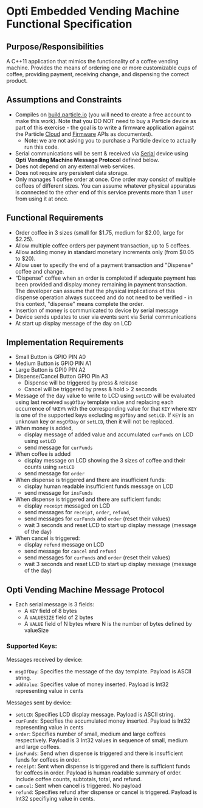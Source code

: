 # Opti Embedded Vending Machine Functional Specification #

## Purpose/Responsibilities
A C++11 application that mimics the functionality of a coffee vending machine. Provides the means of ordering one or more customizable cups of coffee, providing payment, receiving change, and dispensing the correct product.

## Assumptions and Constraints
- Compiles on [build.particle.io](https://build.particle.io) (you will need to create a free account to make this work). Note that you DO NOT need to buy a Particle device as part of this exercise - the goal is to write a firmware application against the Particle [Cloud](https://docs.particle.io/reference/api/) and [Firmware](https://docs.particle.io/reference/firmware/electron/) APIs as documented).
	- Note: we are not asking you to purchase a Particle device to actually run this code.
- Serial communications will be sent & received via [Serial](https://docs.particle.io/cards/firmware/serial/serial/) device using **Opti Vending Machine Message Protocol** defined below.
- Does not depend on any external web services.
- Does not require any persistent data storage.
- Only manages 1 coffee order at once. One order may consist of multiple coffees of different sizes. You can assume whatever physical apparatus is connected to the other end of this service prevents more than 1 user from using it at once.

## Functional Requirements

- Order coffee in 3 sizes (small for $1.75, medium for $2.00, large for $2.25).
- Allow multiple coffee orders per payment transaction, up to 5 coffees.
- Allow adding money in standard monetary increments only (from $0.05 to $20).
- Allow user to specify the end of a payment transaction and "Dispense" coffee and change.
- “Dispense” coffee when an order is completed if adequate payment has been provided and display money remaining in payment transaction. The developer can assume that the physical implications of this dispense operation always succeed and do not need to be verified - in this context, "dispense" means complete the order.
- Insertion of money is communicated to device by serial message
- Device sends updates to user via events sent via Serial communications
- At start up display message of the day on LCD

## Implementation Requirements

- Small Button is GPIO PIN A0
- Medium Button is GPIO PIN A1
- Large Button is GPI0 PIN A2
- Dispense/Cancel Button GPIO Pin A3
   - Dispense will be triggered by press & release
   - Cancel will be triggered by press & hold > 2 seconds
- Message of the day value to write to LCD using `setLCD` will be evaluated using last received `msgOfDay`
  template value and replacing each occurrence of `%KEY%` with the corresponding value for that
  `KEY` where `KEY` is one of the supported keys excluding `msgOfDay` and `setLCD`.  If `KEY` is
  an unknown key or `msgOfDay` or `setLCD`, then it will not be replaced.
- When money is added,
   - display message of added value and accumulated `curFunds` on LCD using `setLCD`
   - send message for `curFunds`
- When coffee is added
   - display message on LCD showing the 3 sizes of coffee and their counts using `setLCD`
   - send message for `order`
- When dispense is triggered and there are insufficient funds:
   - display human readable insufficient funds message on LCD
   - send message for `insFunds`
- When dispense is triggered and there are sufficient funds:
   - display `receipt` messaged on LCD
   - send messages for `receipt`, `order`, `refund`,
   - send messages for `curFunds` and `order` (reset their values)
   - wait 3 seconds and reset LCD to start up display message (message of the day)
- When cancel is triggered:
   - display `refund` message on LCD
   - send message for `cancel` and `refund`
   - send messages for `curFunds` and `order` (reset their values)
   - wait 3 seconds and reset LCD to start up display message (message of the day)

## Opti Vending Machine Message Protocol

- Each serial message is 3 fields:
  - A `KEY` field of 8 bytes
  - A `VALUESIZE` field of 2 bytes
  - A `VALUE` field of N bytes where N is the number of bytes defined by valueSize

### Supported Keys:

Messages received by device:
- `msgOfDay`: Specifies the message of the day template. Payload is ASCII string.
- `addValue`: Specifies value of money inserted. Payload is Int32 representing value in cents

Messages sent by device:
- `setLCD`: Specifies LCD display message. Payload is ASCII string.
- `curFunds`: Specifies the accumulated money inserted. Payload is Int32 representing value in cents
- `order`: Specifies number of small, medium and large coffees respectively. Payload is 3 Int32 values in sequence of small, medium and large coffees.
- `insFunds`: Send when dispense is triggered and there is insufficient funds for coffees in order.
- `receipt`: Sent when dispense is triggered and there is sufficient funds for coffees in order. Payload is human readable summary of order. Include coffee counts, subtotals, total, and refund.
- `cancel`: Sent when cancel is triggered. No payload
- `refund`: Specifies refund after dispense or cancel is triggered. Payload is Int32 specifiying value in cents.

